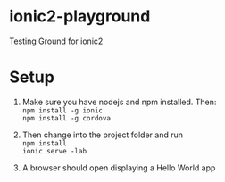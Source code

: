 # ionic2-playground
Testing Ground for ionic2

# Setup
1.  Make sure you have nodejs and npm installed. Then:  
```npm install -g ionic```  
```npm install -g cordova```  

2.  Then change into the project folder and run  
```npm install```  
```ionic serve -lab```  

3.  A browser should open displaying a Hello World app
